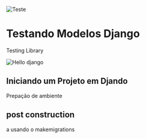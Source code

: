 ![Teste](C:\Users\Wellington\Downloads\Programas\ebac\backend_Ebac\mysite\Python_new_site\assets\teste.png)
# Testando Modelos Django

Testing Library



![Hello django](https://github.com/RicardoRosendo98/Python_new_site/assets/88691117/30b930f4-c044-413d-a0f3-046b3f86d793)
## Iniciando um Projeto em Djando 

Prepação de ambiente


## post construction
a usando o makemigrations
